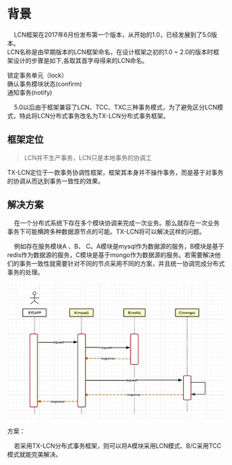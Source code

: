 # 背景

&nbsp;&nbsp;&nbsp;&nbsp;LCN框架在2017年6月份发布第一个版本，从开始的1.0，已经发展到了5.0版本。     
LCN名称是由早期版本的LCN框架命名，在设计框架之初的1.0 ~ 2.0的版本时框架设计的步骤是如下,各取其首字母得来的LCN命名。
       
锁定事务单元（lock）  
确认事务模块状态(confirm)    
通知事务(notify)       

&nbsp;&nbsp;&nbsp;&nbsp;5.0以后由于框架兼容了LCN、TCC、TXC三种事务模式，为了避免区分LCN模式，特此将LCN分布式事务改名为TX-LCN分布式事务框架。

## 框架定位

> LCN并不生产事务，LCN只是本地事务的协调工

TX-LCN定位于一款事务协调性框架，框架其本身并不操作事务，而是基于对事务的协调从而达到事务一致性的效果。


## 解决方案
&nbsp;&nbsp;&nbsp;&nbsp;在一个分布式系统下存在多个模块协调来完成一次业务。那么就存在一次业务事务下可能横跨多种数据源节点的可能。TX-LCN将可以解决这样的问题。

&nbsp;&nbsp;&nbsp;&nbsp;例如存在服务模块A 、B、 C。A模块是mysql作为数据源的服务，B模块是基于redis作为数据源的服务，C模块是基于mongo作为数据源的服务。若需要解决他们的事务一致性就需要针对不同的节点采用不同的方案，并且统一协调完成分布式事务的处理。


![](../../img/docs/abc.png)


方案：    

&nbsp;&nbsp;&nbsp;&nbsp;若采用TX-LCN分布式事务框架，则可以将A模块采用LCN模式、B/C采用TCC模式就能完美解决。